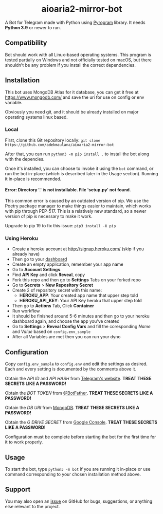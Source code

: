 <h1 align="center">aioaria2-mirror-bot</h1>

A Bot for Telegram made with Python using [Pyrogram](https://github.com/pyrogram/pyrogram) library.
It needs **Python 3.9** or newer to run.

## Compatibility

Bot should work with all Linux-based operating systems. This program is tested partially on Windows and not officially tested on macOS, but there shouldn't be any problem if you install the correct dependencies.

## Installation

This bot uses MongoDB Atlas for it database, you can get it free at <https://www.mongodb.com/> and save the uri for use on config or env variable.

Obviously you need git, and it should be already installed on major operating systems linux based.

### Local

First, clone this Git repository locally: `git clone https://github.com/adekmaulana/aioaria2-mirror-bot`

After that, you can run `python3 -m pip install .` to install the bot along with the depencies.

Once it's installed, you can choose to invoke it using the `bot` command, or run the bot in-place (which is described later in the Usage section). Running it in-place is recommended.

#### Error: Directory '.' is not installable. File 'setup.py' not found.

This common error is caused by an outdated version of pip. We use the Poetry package manager to make things easier to maintain, which works with pip through PEP-517. This is a relatively new standard, so a newer version of pip is necessary to make it work.

Upgrade to pip 19 to fix this issue: `pip3 install -U pip`

### Using Heroku

- Create a heroku account at <http://signup.heroku.com/> (skip if you already have)
- Then go to your [dashboard](https://dashboard.heroku.com/apps)
- Create an empty application, remember your app name
- Go to **Account Settings**
- Find **API Key** and click **Reveal**, copy
- Fork this repo and then go to **Settings** Tabs on your forked repo
- Go to **Secrets** > **New Repository Secret**
- Create 2 of repository secret with this name:
  - **HEROKU_APP**: Your created app name that upper step told
  - **HEROKU_API_KEY**: Your API Key heroku that upper step told
- Then go to **Actions** Tab, Click **Container**
- Run workflow
- It should be finished around 5-6 minutes and then go to your heroku dashboard again, and choose the app you've created
- Go to **Settings** > **Reveal Config Vars** and fill the coresponding _Name_ and _Value_ based on `config.env_sample`
- After all Variables are met then you can run your dyno

## Configuration

Copy `config.env_sample` to `config.env` and edit the settings as desired. Each and every setting is documented by the comments above it.

Obtain the _API ID_ and _API HASH_ from [Telegram's website](https://my.telegram.org/apps). **TREAT THESE SECRETS LIKE A PASSWORD!**

Obtain the _BOT TOKEN_ from [@BotFather](https://t.me/BotFather). **TREAT THESE SECRETS LIKE A PASSWORD!**

Obtain the _DB URI_ from [MongoDB](https://www.mongodb.com/try). **TREAT THESE SECRETS LIKE A PASSWORD!**

Obtain the _G DRIVE SECRET_ from [Google Console](https://console.cloud.google.com/apis/credentials). **TREAT THESE SECRETS LIKE A PASSWORD!**

Configuration must be complete before starting the bot for the first time for it to work properly.

## Usage

To start the bot, type `python3 -m bot` if you are running it in-place or use command corresponding to your chosen installation method above.

## Support

You may also open an [issue](https://github.com/adekmaulana/aioaria2-mirror-bot/issues) on GitHub for bugs, suggestions, or anything else relevant to the project.
